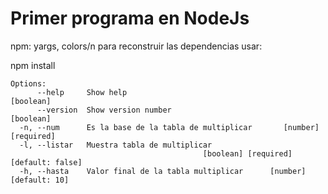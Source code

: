 #
<h1> Primer programa en NodeJs </h1>
 npm: yargs, colors/n
 para reconstruir las dependencias usar: <p> npm install </p>

```
Options:
      --help     Show help                                             [boolean]
      --version  Show version number                                   [boolean]
  -n, --num      Es la base de la tabla de multiplicar       [number] [required]
  -l, --listar   Muestra tabla de multiplicar
                                           [boolean] [required] [default: false]
  -h, --hasta    Valor final de la tabla multiplicar      [number] [default: 10]

```
